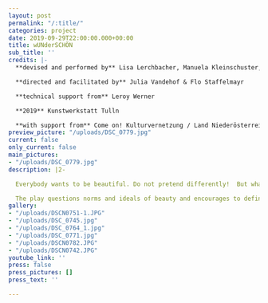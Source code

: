```yaml
---
layout: post
permalink: "/:title/"
categories: project
date: 2019-09-29T22:00:00.000+00:00
title: wUNderSCHÖN
sub_title: ''
credits: |-
  **devised and performed by** Lisa Lerchbacher, Manuela Kleinschuster, Sara Schmiedl, Helene Sorger, Ghwyne Vizvary

  **directed and facilitated by** Julia Vandehof & Flo Staffelmayr

  **technical support from** Leroy Werner

  **2019** Kunstwerkstatt Tulln

  **with support from** Come on! Kulturvernetzung / Land Niederösterreich
preview_picture: "/uploads/DSC_0779.jpg"
current: false
only_current: false
main_pictures:
- "/uploads/DSC_0779.jpg"
description: |2-

  Everybody wants to be beautiful. Do not pretend differently!  But what is beautiful? And who defines it? Long or short hair? Big or small tits? Muscles? Tall or small? Will there only be  10 types of models that are defined beautiful? Would you have a beauty surgery? And would you really be more beautiful after?

  The play questions norms and ideals of beauty and encourages to define it yourself.
gallery:
- "/uploads/DSCN0751-1.JPG"
- "/uploads/DSC_0745.jpg"
- "/uploads/DSC_0764_1.jpg"
- "/uploads/DSC_0771.jpg"
- "/uploads/DSCN0782.JPG"
- "/uploads/DSCN0742.JPG"
youtube_link: ''
press: false
press_pictures: []
press_text: ''

---
```

